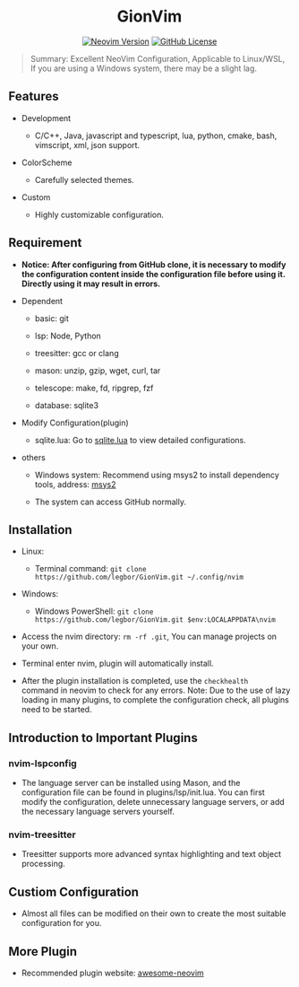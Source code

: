 <h1 align="center">GionVim</h1>

<div align="center">

[![Neovim Version](https://img.shields.io/badge/Neovim-0.9%2B-brightblue?style=flat&logo=neovim&logoColor=green)](https://github.com/neovim/neovim)
[![GitHub License](https://img.shields.io/github/license/legbor/GionVim?style=flat&logo=github&logoColor=orange&color=blue)](https://github.com/legbor/GionVim/blob/main/LICENSE)

</div>

> Summary: Excellent NeoVim Configuration, Applicable to Linux/WSL, If you are using a Windows system, there may be a slight lag.

## Features

- Development

  - C/C++, Java, javascript and typescript, lua, python, cmake, bash, vimscript, xml, json support.

- ColorScheme

  - Carefully selected themes.

- Custom

  - Highly customizable configuration.

## Requirement

- **Notice: After configuring from GitHub clone, it is necessary to modify the configuration content inside the configuration file before using it. Directly using it may result in errors.**

- Dependent

  - basic: git

  - lsp: Node, Python

  - treesitter: gcc or clang

  - mason: unzip, gzip, wget, curl, tar

  - telescope: make, fd, ripgrep, fzf

  - database: sqlite3

- Modify Configuration(plugin)

  - sqlite.lua: Go to [sqlite.lua](https://github.com/kkharji/sqlite.lua) to view detailed configurations.

- others

  - Windows system: Recommend using msys2 to install dependency tools, address: [msys2](https://www.msys2.org)

  - The system can access GitHub normally.

## Installation

- Linux:

  - Terminal command: `git clone https://github.com/legbor/GionVim.git ~/.config/nvim`

- Windows:

  - Windows PowerShell: `git clone https://github.com/legbor/GionVim.git $env:LOCALAPPDATA\nvim`

- Access the nvim directory: `rm -rf .git`, You can manage projects on your own.

- Terminal enter nvim, plugin will automatically install.

- After the plugin installation is completed, use the `checkhealth ` command in neovim to check for any errors. Note: Due to the use of lazy loading in many plugins, to complete the configuration check, all plugins need to be started.

## Introduction to Important Plugins

### nvim-lspconfig

- The language server can be installed using Mason, and the configuration file can be found in plugins/lsp/init.lua. You can first modify the configuration, delete unnecessary language servers, or add the necessary language servers yourself.

### nvim-treesitter

- Treesitter supports more advanced syntax highlighting and text object processing.

## Custiom Configuration

- Almost all files can be modified on their own to create the most suitable configuration for you.

## More Plugin

- Recommended plugin website: [awesome-neovim](https://github.com/rockerBOO/awesome-neovim)
